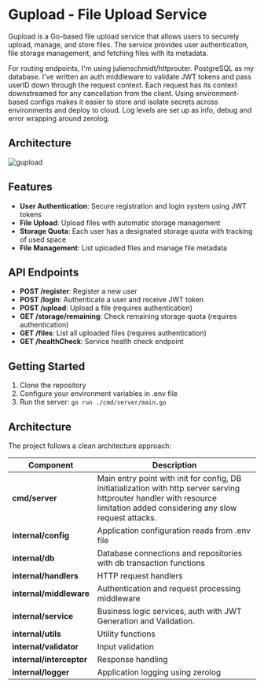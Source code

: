 # Gupload - File Upload Service

Gupload is a Go-based file upload service that allows users to securely upload, manage, and store files. The service provides user authentication, file storage management, and fetching files with its metadata.

For routing endpoints, I'm using julienschmidt/httprouter. PostgreSQL as my database. I've written an auth middleware to validate JWT tokens and pass userID down through the request context. Each request has its context downstreamed for any cancellation from the client.
Using environment-based configs makes it easier to store and isolate secrets across environments and deploy to cloud. Log levels are set up as info, debug and error wrapping around zerolog.

## Architecture
![gupload](https://github.com/user-attachments/assets/e62739a4-4c3d-482c-84e5-0214753d4d8a)

## Features

- **User Authentication**: Secure registration and login system using JWT tokens
- **File Upload**: Upload files with automatic storage management
- **Storage Quota**: Each user has a designated storage quota with tracking of used space
- **File Management**: List uploaded files and manage file metadata

## API Endpoints

- **POST /register**: Register a new user
- **POST /login**: Authenticate a user and receive JWT token
- **POST /upload**: Upload a file (requires authentication)
- **GET /storage/remaining**: Check remaining storage quota (requires authentication)
- **GET /files**: List all uploaded files (requires authentication)
- **GET /healthCheck**: Service health check endpoint

## Getting Started

1. Clone the repository
2. Configure your environment variables in .env file
3. Run the server: `go run ./cmd/server/main.go`

## Architecture

The project follows a clean architecture approach:

| Component | Description |
|-----------|-------------|
| **cmd/server** | Main entry point with init for config, DB initiatialization with http server serving httprouter handler with resource limitation added considering any slow request attacks. |
| **internal/config** | Application configuration reads from .env file |
| **internal/db** | Database connections and repositories with db transaction functions |
| **internal/handlers** | HTTP request handlers |
| **internal/middleware** | Authentication and request processing middleware |
| **internal/service** | Business logic services, auth with JWT Generation and Validation. |
| **internal/utils** | Utility functions |
| **internal/validator** | Input validation |
| **internal/interceptor** | Response handling |
| **internal/logger** | Application logging using zerolog |

